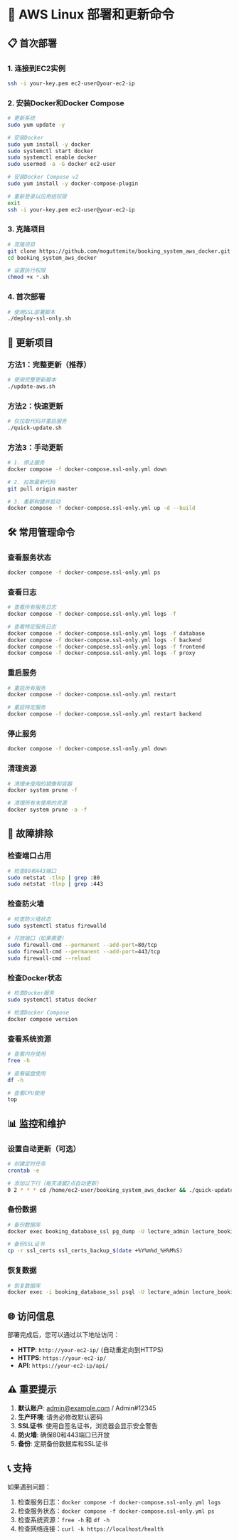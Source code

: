 # 🚀 AWS Linux 部署和更新命令

## 📋 首次部署

### 1. 连接到EC2实例
```bash
ssh -i your-key.pem ec2-user@your-ec2-ip
```

### 2. 安装Docker和Docker Compose
```bash
# 更新系统
sudo yum update -y

# 安装Docker
sudo yum install -y docker
sudo systemctl start docker
sudo systemctl enable docker
sudo usermod -a -G docker ec2-user

# 安装Docker Compose v2
sudo yum install -y docker-compose-plugin

# 重新登录以应用组权限
exit
ssh -i your-key.pem ec2-user@your-ec2-ip
```

### 3. 克隆项目
```bash
# 克隆项目
git clone https://github.com/moguttemite/booking_system_aws_docker.git
cd booking_system_aws_docker

# 设置执行权限
chmod +x *.sh
```

### 4. 首次部署
```bash
# 使用SSL部署脚本
./deploy-ssl-only.sh
```

## 🔄 更新项目

### 方法1：完整更新（推荐）
```bash
# 使用完整更新脚本
./update-aws.sh
```

### 方法2：快速更新
```bash
# 仅拉取代码并重启服务
./quick-update.sh
```

### 方法3：手动更新
```bash
# 1. 停止服务
docker compose -f docker-compose.ssl-only.yml down

# 2. 拉取最新代码
git pull origin master

# 3. 重新构建并启动
docker compose -f docker-compose.ssl-only.yml up -d --build
```

## 🛠️ 常用管理命令

### 查看服务状态
```bash
docker compose -f docker-compose.ssl-only.yml ps
```

### 查看日志
```bash
# 查看所有服务日志
docker compose -f docker-compose.ssl-only.yml logs -f

# 查看特定服务日志
docker compose -f docker-compose.ssl-only.yml logs -f database
docker compose -f docker-compose.ssl-only.yml logs -f backend
docker compose -f docker-compose.ssl-only.yml logs -f frontend
docker compose -f docker-compose.ssl-only.yml logs -f proxy
```

### 重启服务
```bash
# 重启所有服务
docker compose -f docker-compose.ssl-only.yml restart

# 重启特定服务
docker compose -f docker-compose.ssl-only.yml restart backend
```

### 停止服务
```bash
docker compose -f docker-compose.ssl-only.yml down
```

### 清理资源
```bash
# 清理未使用的镜像和容器
docker system prune -f

# 清理所有未使用的资源
docker system prune -a -f
```

## 🔧 故障排除

### 检查端口占用
```bash
# 检查80和443端口
sudo netstat -tlnp | grep :80
sudo netstat -tlnp | grep :443
```

### 检查防火墙
```bash
# 检查防火墙状态
sudo systemctl status firewalld

# 开放端口（如果需要）
sudo firewall-cmd --permanent --add-port=80/tcp
sudo firewall-cmd --permanent --add-port=443/tcp
sudo firewall-cmd --reload
```

### 检查Docker状态
```bash
# 检查Docker服务
sudo systemctl status docker

# 检查Docker Compose
docker compose version
```

### 查看系统资源
```bash
# 查看内存使用
free -h

# 查看磁盘使用
df -h

# 查看CPU使用
top
```

## 📊 监控和维护

### 设置自动更新（可选）
```bash
# 创建定时任务
crontab -e

# 添加以下行（每天凌晨2点自动更新）
0 2 * * * cd /home/ec2-user/booking_system_aws_docker && ./quick-update.sh >> /var/log/booking-update.log 2>&1
```

### 备份数据
```bash
# 备份数据库
docker exec booking_database_ssl pg_dump -U lecture_admin lecture_booking > backup_$(date +%Y%m%d_%H%M%S).sql

# 备份SSL证书
cp -r ssl_certs ssl_certs_backup_$(date +%Y%m%d_%H%M%S)
```

### 恢复数据
```bash
# 恢复数据库
docker exec -i booking_database_ssl psql -U lecture_admin lecture_booking < backup_file.sql
```

## 🌐 访问信息

部署完成后，您可以通过以下地址访问：

- **HTTP**: `http://your-ec2-ip/` (自动重定向到HTTPS)
- **HTTPS**: `https://your-ec2-ip/`
- **API**: `https://your-ec2-ip/api/`

## ⚠️ 重要提示

1. **默认账户**: admin@example.com / Admin#12345
2. **生产环境**: 请务必修改默认密码
3. **SSL证书**: 使用自签名证书，浏览器会显示安全警告
4. **防火墙**: 确保80和443端口已开放
5. **备份**: 定期备份数据库和SSL证书

## 📞 支持

如果遇到问题：
1. 检查服务日志：`docker compose -f docker-compose.ssl-only.yml logs`
2. 检查服务状态：`docker compose -f docker-compose.ssl-only.yml ps`
3. 检查系统资源：`free -h` 和 `df -h`
4. 检查网络连接：`curl -k https://localhost/health`
